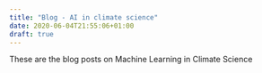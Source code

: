 ```yaml
---
title: "Blog - AI in climate science"
date: 2020-06-04T21:55:06+01:00
draft: true
---
```


These are the blog posts on Machine Learning in Climate Science 
